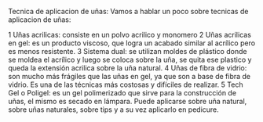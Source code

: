 Tecnica de aplicacion de uñas:
Vamos a hablar un poco sobre tecnicas de aplicacion de uñas:

1 Uñas acrilicas: consiste en un polvo acrilico y monomero
2 Uñas acrilicas en gel: es un producto viscoso, que logra un acabado similar al acrílico pero es menos resistente.
3 Sistema dual: se utilizan moldes de plástico donde se moldea el acrílico y luego se coloca sobre la uña, se quita ese plastico y queda la extensión acrilica sobre la uña natural.
4 Uñas de fibra de vidrio: son mucho más frágiles que las uñas en gel, ya que son a base de fibra de vidrio. Es una de las técnicas más costosas y difíciles de realizar.
5 Tech Gel o Poligel: es un gel polimerizado que sirve para la construcción de uñas, el mismo es secado en lámpara. Puede aplicarse sobre uña natural, sobre uñas naturales, sobre tips  y a su vez aplicarlo en pedicure.
